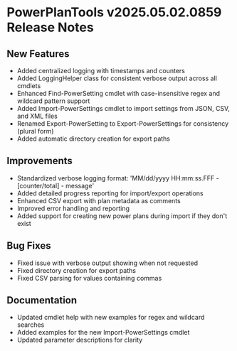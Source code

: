 # PowerPlanTools v2025.05.02.0859 Release Notes

## New Features

- Added centralized logging with timestamps and counters
- Added LoggingHelper class for consistent verbose output across all cmdlets
- Enhanced Find-PowerSetting cmdlet with case-insensitive regex and wildcard pattern support
- Added Import-PowerSettings cmdlet to import settings from JSON, CSV, and XML files
- Renamed Export-PowerSetting to Export-PowerSettings for consistency (plural form)
- Added automatic directory creation for export paths

## Improvements

- Standardized verbose logging format: 'MM/dd/yyyy HH:mm:ss.FFF - [counter/total] - message'
- Added detailed progress reporting for import/export operations
- Enhanced CSV export with plan metadata as comments
- Improved error handling and reporting
- Added support for creating new power plans during import if they don't exist

## Bug Fixes

- Fixed issue with verbose output showing when not requested
- Fixed directory creation for export paths
- Fixed CSV parsing for values containing commas

## Documentation

- Updated cmdlet help with new examples for regex and wildcard searches
- Added examples for the new Import-PowerSettings cmdlet
- Updated parameter descriptions for clarity

